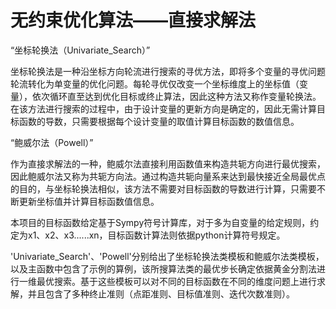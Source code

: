# 无约束优化算法——直接求解法

“坐标轮换法（Univariate_Search）”

坐标轮换法是一种沿坐标方向轮流进行搜索的寻优方法，即将多个变量的寻优问题轮流转化为单变量的优化问题。每轮寻优仅改变一个坐标维度上的坐标值（变量），依次循环直至达到优化目标或终止算法，因此这种方法又称作变量轮换法。在该方法进行搜索的过程中，由于设计变量的更新方向是确定的，因此无需计算目标函数的导数，只需要根据每个设计变量的取值计算目标函数的数值信息。

“鲍威尔法（Powell）”

作为直接求解法的一种，鲍威尔法直接利用函数值来构造共轭方向进行最优搜索，因此鲍威尔法又称为共轭方向法。通过构造共轭向量系来达到最快接近全局最优点的目的，与坐标轮换法相似，该方法不需要对目标函数的导数进行计算，只需要不断更新坐标值并计算目标函数值信息。

本项目的目标函数给定基于Sympy符号计算库，对于多为自变量的给定规则，约定为x1、x2、x3......xn，目标函数计算法则依据python计算符号规定。

'Univariate_Search'、'Powell'分别给出了坐标轮换法类模板和鲍威尔法类模板，以及主函数中包含了示例的算例，该所搜算法类的最优步长确定依据黄金分割法进行一维最优搜索。基于这些模板可以对不同的目标函数在不同的维度问题上进行求解，并且包含了多种终止准则（点距准则、目标值准则、迭代次数准则）。
